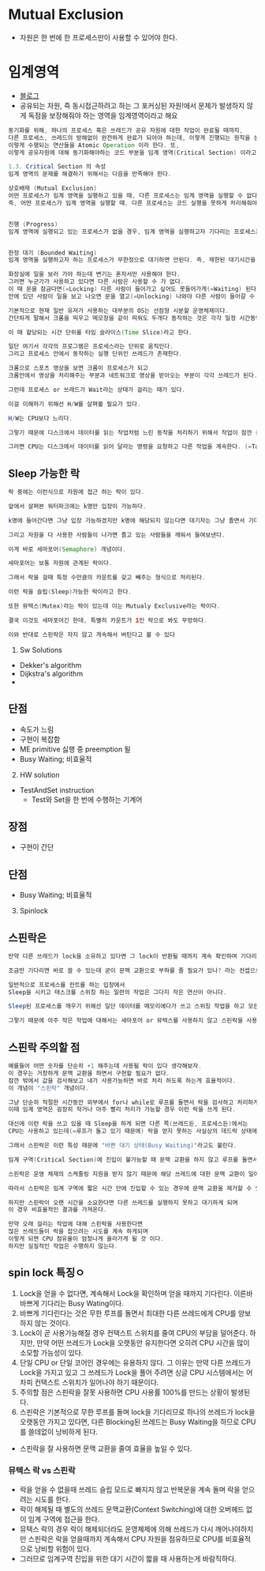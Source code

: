 # Mutual Exclusion
* 자원은 한 번에 한 프로세스만이 사용할 수 있어야 한다.


# 임계영역
* [블로그](https://dailyheumsi.tistory.com/132?category=855210)
* 공유되는 자원, 즉 동시접근하려고 하는 그 포커싱된 자원!에서 문제가 발생하지 않게 독점을 보장해줘야 하는 영역을 임계영역이라고 해요
```java
동기화를 위해, 하나의 프로세스 혹은 쓰레드가 공유 자원에 대한 작업이 완료될 때까지, 
다른 프로세스, 쓰레드의 방해없이 완전하게 완료가 되어야 하는데, 이렇게 진행되는 원칙을 상호배재(Mutual Exclusion) 라고 하고, 
이렇게 수행되는 연산들을 Atomic Operation 이라 한다. 또, 
이렇게 공유자원에 대해 동기화해야하는 코드 부분을 임계 영역(Critical Section) 이라고 한다.

1.3. Critical Section 의 속성
임계 영역의 문제를 해결하기 위해서는 다음을 만족해야 한다.

상호배재 (Mutual Exclusion)
어떤 프로세스가 임계 영역을 실행하고 있을 때, 다른 프로세스는 임계 영역을 실행할 수 없다.
즉, 어떤 프로세스가 임계 영역을 실행할 때, 다른 프로세스는 코드 실행을 못하게 처리해줘야 한다.


진행 (Progress)
임계 영역에 실행되고 있는 프로세스가 없을 경우, 임계 영역을 실행하고자 기다리는 프로세스는 즉각적으로 임계 영역을 실행할 수 있어야 한다. 즉, 기다리고 있는 프로세스들에 대한 처리를 해줘야 한다.


한정 대기 (Bounded Waiting)
임계 영역을 실행하고자 하는 프로세스가 무한정으로 대기하면 안된다. 즉, 제한된 대기시간을 가져야 한다.

```

```java
화장실에 일을 보러 가야 하는데 변기는 혼자서만 사용해야 한다.
그러면 누군가가 사용하고 있다면 다른 사람은 사용할 수 가 없다.
이 때 문을 잠금다면(=Locking) 다른 사람이 들어가고 싶어도 못들어가게(=Waiting) 된다.
안에 있던 사람이 일을 보고 나오면 문을 열고(=Unlocking) 나와야 다른 사람이 들어갈 수 있게 된다.
```

```java
기본적으로 현재 일반 유저가 사용하는 대부분의 OS는 선점형 시분할 운영체제이다.
간단하게 말해서 크롬을 띄우고 메모장을 같이 띄워도 두개다 동작하는 것은 각각 일정 시간동안만 CPU를 선점하여 사용하기 때문이다.

이 때 할당되는 시간 단위를 타임 슬라이스(Time Slice)라고 한다.

일단 여기서 각각의 프로그램은 프로세스라는 단위로 움직인다.
그리고 프로세스 안에서 동작하는 실행 단위인 쓰레드가 존재한다.

크롬으로 스포츠 영상을 보면 크롬이 프로세스가 되고
크롬안에서 영상을 처리해주는 부분과 네트워크로 영상을 받아오는 부분이 각각 쓰레드가 된다.

그런데 프로세스 or 쓰레드가 Wait라는 상태가 걸리는 때가 있다.

이걸 이해하기 위해선 H/W를 살펴볼 필요가 있다.

H/W는 CPU보다 느리다.

그렇기 때문에 디스크에서 데이터를 읽는 작업처럼 느린 동작을 처리하기 위해서 작업이 잠깐 중단될 필요가 생긴다.

그러면 CPU는 디스크에서 데이터를 읽어 달라는 명령을 요청하고 다른 작업을 계속한다. (=Task Switch)
```

## Sleep 가능한 락
```java
락 중에는 이런식으로 자원에 접근 하는 락이 있다.

앞에서 살펴본 워터파크에는 k명만 입장이 가능하다.

k명에 들어간다면 그냥 입장 가능하겠지만 k명에 해당되지 않는다면 대기자는 그냥 졸면서 기다린다.

그리고 자원을 다 사용한 사람들이 나가면 졸고 있는 사람들을 깨워서 들여보낸다.

이게 바로 세마포어(Semaphore) 개념이다.

세마포어는 보통 자원에 관계된 락이다.

그래서 락을 걸때 특정 수만큼의 카운트를 갖고 빼주는 형식으로 처리된다.

이런 락을 슬립(Sleep)가능한 락이라고 한다.

또한 뮤텍스(Mutex)라는 락이 있는데 이는 Mutualy Exclusive라는 락이다.

결국 이것도 세마포어긴 한데, 특별히 카운트가 1인 락으로 봐도 무방하다.

이와 반대로 스핀락은 자지 않고 게속해서 버틴다고 볼 수 있다
```


1. Sw Solutions
* Dekker's algorithm
* Dijkstra's algorithm
*

## 단점
* 속도가 느림
* 구현이 복잡함
* ME primitive 싫행 중 preemption 될 
* Busy Waiting; 비효율적

2. HW solution
* TestAndSet instruction
  * Test와 Set을 한 번에 수행하는 기계어


## 장점
* 구현이 간단

## 단점
* Busy Waiting; 비효율적


3. Spinlock

## 스핀락은
```java
만약 다른 쓰레드가 lock을 소유하고 있다면 그 lock이 반환될 때까지 계속 확인하며 기다리는 것이다.

조금만 기다리면 바로 쓸 수 있는데 굳이 문맥 교환으로 부하를 줄 필요가 있나? 라는 컨셉으로 개발됐다.

일반적으로 프로세스를 컨트롤 하는 입장에서
Sleep을 시키고 태스크를 스위칭 하는 일련의 작업은 그다지 작은 연산이 아니다.

Sleep된 프로세스를 깨우기 위해선 일단 데이터를 메모리에다가 쓰고 스위칭 작업을 하고 모든 작업이 다 끝났을때 가능하다.

그렇기 때문에 아주 작은 작업에 대해서는 세마포어 or 뮤텍스를 사용하지 않고 스핀락을 사용하는 게 효율적일 수 있다.
```

## 스핀락 주의할 점
```java
예를들어 어떤 숫자를 단순히 +1 해주는데 사용될 락이 있다 생각해보자.
이 경우는 거창하게 문맥 교환을 하면서 구현할 필요가 없다.
잠깐 밖에서 값을 검사해보고 내가 사용가능하면 바로 처리 하도록 하는게 효율적이다.
이 개념이 "스핀락" 개념이다.

그냥 단순히 적절한 시간동안 외부에서 for나 while로 루프를 돌면서 락을 검사하고 처리하게 되는 것이다.
이때 임계 영역은 굉장히 작거나 아주 빨리 처리가 가능할 경우 이런 락을 쓰게 된다. 

대신에 이런 락을 쓰고 있을 때 Sleep을 하게 되면 다른 쪽(쓰레드든, 프로세스든)에서는 
CPU는 사용하고 있는데(=루프가 돌고 있기 때문에) 락을 얻지 못하는 사실상의 데드락 상태에 빠지게 된다.

그래서 스핀락은 이런 특성 때문에 "바쁜 대기 상태(Busy Waiting)"라고도 불린다.
```

```java
임계 구역(Critical Section)에 진입이 불가능할 때 문맥 교환을 하지 않고 루프를 돌면서 재시도를 한다.

스핀락은 운영 체제의 스케줄링 지원을 받지 않기 때문에 해당 쓰레드에 대한 문맥 교환이 일어나지 않는다.

따라서 스핀락은 임계 구역에 짧은 시간 안에 진입할 수 있는 경우에 문맥 교환을 제거할 수 있어 효율적이다.

하지만 스핀락이 오랜 시간을 소요한다면 다른 쓰레드를 실행하지 못하고 대기하게 되며
이 경우 비효율적인 결과를 가져온다.

만약 오래 걸리는 작업에 대해 스핀락을 사용한다면
많은 쓰레드들이 락을 잡으려는 시도를 계속 하게되며
이렇게 되면 CPU 점유율이 엄청나게 올라가게 될 것 이다.
하지만 실질적인 작업은 수행하지 않는다.
```

## spin lock 특징ㅇ
1. Lock을 얻을 수 없다면, 계속해서 Lock을 확인하며 얻을 때까지 기다린다. 이른바 바쁘게 기다리는 Busy Wating이다.
2. 바쁘게 기다린다는 것은 무한 루프를 돌면서 최대한 다른 쓰레드에게 CPU를 양보하지 않는 것이다.
3. Lock이 곧 사용가능해질 경우 컨택스트 스위치를 줄여 CPU의 부담을 덜어준다. 하지만, 만약 어떤 쓰레드가 Lock을 오랫동안 유지한다면 오히려 CPU 시간을 많이 소모할 가능성이 있다.
4. 단일 CPU or 단일 코어인 경우에는 유용하지 않다. 그 이유는 만약 다른 쓰레드가 Lock을 가지고 있고 그 쓰레드가 Lock을 풀어 주려면 싱글 CPU 시스템에서는 어차피 컨택스트 스위치가 일어나야 하기 때문이다.
5. 주의할 점은 스핀락을 잘못 사용하면 CPU 사용률 100%를 만드는 상황이 발생된다.
6. 스핀락은 기본적으로 무한 루프를 돌며 lock을 기다리므로 하나의 쓰레드가 lock을 오랫동안 가지고 있다면, 다른 Blocking된 쓰레드는 Busy Waiting을 하므로 CPU를 쓸데없이 낭비하게 된다.
* 스핀락을 잘 사용하면 문맥 교환을 줄여 효율을 높일 수 있다. 

### 뮤텍스 락 vs 스핀락
* 락을 얻을 수 없을때 쓰레드 슬립 모드로 빠지지 않고 반복문을 계속 돌며 락을 얻으려는 시도를 한다.
* 락이 해제될 때 별도의 쓰레드 문맥교환(Context Switching)에 대한 오버헤드 없이 임계 구역에 접근을 한다.
* 뮤텍스 락의 경우 락이 해제되더라도 운영체제에 의해 쓰레드가 다시 깨어나야하지만 스핀락은 락을 얻을때까지 계속해서 CPU 자원을 점유하므로 CPU를 비효율적으로 낭비할 위험이 있다.
* 그러므로 임계구역 진입을 위한 대기 시간이 짧을 때 사용하는게 바람직하다.
